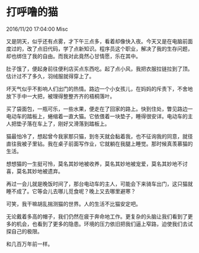 # 打呼噜的猫
2016/11/20 17:04:00
Misc


又是阴天，似乎还有点雾，才下午三点多，看着却像快入夜。今天又是在电脑前面度过的，改了点旧代码，学了点新知识。程序员这个职业，解决了我的生存问题，却也绑住了我的自由。而我对此竟然心甘情愿，乐在其中。

肚子饿了，便起身前往便利店买点东西吃。起了点小风，我把衣服拉链拉到了顶。估计过不了多久，羽绒服就得穿上了。

坏天气似乎不影响人们出门的热情。路边一个小女孩儿，在妈妈的斥责下，不舍地放下手中一大把，被理得整整齐齐的梧桐落叶。

买了袋面包，一瓶可乐，一些水果，便走在了回家的路上。快到住处，瞥见路边一电动车的踏板上，蜷缩着一直大猫。它依偎着一块垫子，睡得很安详。电动车的主人把垫子落在车上了，刚好又滑落到踏板上。

猫最怕冷了，想起曾今我家那只猫，到冬天就会黏着我，也不征询我的同意，就径直往我被子里钻。我在桌子前面写作业，它就躺在我腿上睡觉。那时候真羡慕猫的生活。

想想猫的一生挺可怜，莫名其妙地被收养，莫名其妙地被宠爱，莫名其妙地不讨喜，莫名其妙地被遗弃。

再过一会儿就是晚饭时间了，那台电动车的主人，可能会下来骑车出门，这只猫就睡不成了。它等会儿去哪儿觅食呢？晚上又去哪里避寒？

可笑，我干嘛胡乱揣测猫的世界。人的生活不比猫安定吧。

无论戴着多高的帽子，我们仍然在疲于奔命地工作。更复杂的头脑让我们看到了更多的机会，也看到了更多的隐患。环境的压力依旧把我们逼上窄路，迫使我们去试探自己的极限。

和几百万年前一样。


